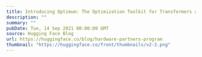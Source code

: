 ```yaml
---
title: Introducing Optimum: The Optimization Toolkit for Transformers at Scale
description: ""
summary: ""
pubDate: Tue, 14 Sep 2021 00:00:00 GMT
source: Hugging Face Blog
url: https://huggingface.co/blog/hardware-partners-program
thumbnail: "https://huggingface.co/front/thumbnails/v2-2.png"
---
```


